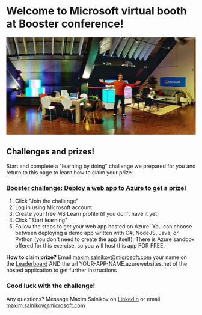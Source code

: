 # Welcome to Microsoft virtual booth at Booster conference!

<p align="center">
    <img src="assets/conference.jpg" width="600">
</p>

## Challenges and prizes!

Start and complete a "learning by doing" challenge we prepared for you and return to this page to learn how to claim your prize.

### [Booster challenge: Deploy a web app to Azure to get a prize!](http://aka.ms/learn-cloud)

1. Click "Join the challenge"
2. Log in using Microsoft account
3. Create your free MS Learn profile (if you don't have it yet)
4. Click "Start learning"
5. Follow the steps to get your web app hosted on Azure. You can choose between deploying a demo app written with C#, NodeJS, Java, or Python (you don't need to create the app itself). There is Azure sandbox offered for this exercise, so you will host this app FOR FREE.

**How to claim prize?**
Email [maxim.salnikov@microsoft.com](mailto:maxim.salnikov@microsoft.com) your name on the [Leaderboard](http://aka.ms/learn-cloud) AND the url YOUR-APP-NAME.azurewebsites.net of the hosted application to get further instructions

### Good luck with the challenge!
Any questions? Message Maxim Salnikov on [LinkedIn](https://linkedin.com/in/webmax) or email [maxim.salnikov@microsoft.com](mailto:maxim.salnikov@microsoft.com)
